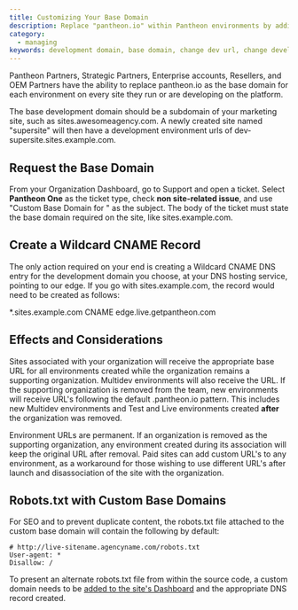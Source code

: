 ```yaml
---
title: Customizing Your Base Domain
description: Replace "pantheon.io" within Pantheon environments by adding a custom development domain.
category:
  - managing
keywords: development domain, base domain, change dev url, change development domain, change base domain, dev url, wildcard, cname, edge, dns
---
```

Pantheon Partners, Strategic Partners, Enterprise accounts, Resellers, and OEM Partners have the ability to replace pantheon.io as the base domain for each environment on every site they run or are developing on the platform.

The base development domain should be a subdomain of your marketing site, such as sites.awesomeagency.com. A newly created site named "supersite" will then have a development environment urls of dev-supersite.sites.example.com.  


## Request the Base Domain

From your Organization Dashboard, go to Support and open a ticket. Select **Pantheon One** as the ticket type, check **non site-related issue**, and use "Custom Base Domain for <Agency Name>" as the subject. The body of the ticket must state the base domain required on the site, like sites.example.com.

## Create a Wildcard CNAME Record

The only action required on your end is creating a Wildcard CNAME DNS entry for the development domain you choose, at your DNS hosting service, pointing to our edge. If you go with sites.example.com, the record would need to be created as follows:

*.sites.example.com CNAME edge.live.getpantheon.com

## Effects and Considerations

Sites associated with your organization will receive the appropriate base URL for all environments created while the organization remains a supporting organization. Multidev environments will also receive the URL. If the supporting organization is removed from the team, new environments will receive URL's following the default .pantheon.io pattern. This includes new Multidev environments and Test and Live environments created **after** the organization was removed.

Environment URLs are permanent. If an organization is removed as the supporting organization, any environment created during its association will keep the original URL after removal. Paid sites can add custom URL's to any environment, as a workaround for those wishing to use different URL's after launch and disassociation of the site with the organization.

## Robots.txt with Custom Base Domains

For SEO and to prevent duplicate content, the robots.txt file attached to the custom base domain will contain the following by default:

```
# http://live-sitename.agencyname.com/robots.txt
User-agent: *
Disallow: /
```
To present an alternate robots.txt file from within the source code, a custom domain needs to be [added to the site's Dashboard](/docs/articles/sites/domains/adding-a-domain-to-a-site-environment/) and the appropriate DNS record created.
